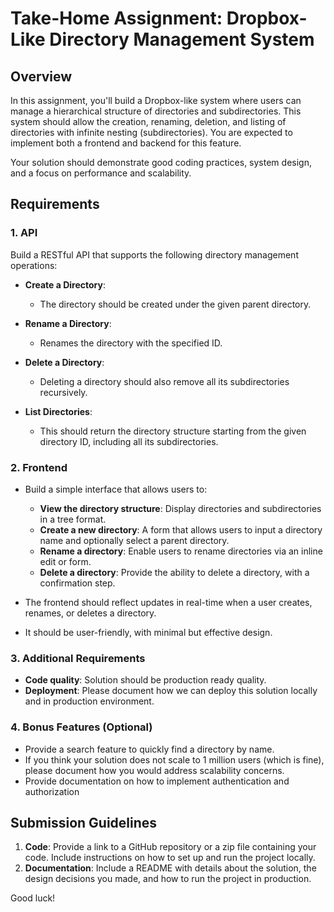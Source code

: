 # Take-Home Assignment: Dropbox-Like Directory Management System

## Overview
In this assignment, you'll build a Dropbox-like system where users can manage a hierarchical structure of directories and subdirectories. This system should allow the creation, renaming, deletion, and listing of directories with infinite nesting (subdirectories). You are expected to implement both a frontend and backend for this feature.

Your solution should demonstrate good coding practices, system design, and a focus on performance and scalability.

## Requirements

### 1. API
Build a RESTful API that supports the following directory management operations:

- **Create a Directory**:
  - The directory should be created under the given parent directory.

- **Rename a Directory**:
  - Renames the directory with the specified ID.

- **Delete a Directory**:
  - Deleting a directory should also remove all its subdirectories recursively.

- **List Directories**:
  - This should return the directory structure starting from the given directory ID, including all its subdirectories.


### 2. Frontend
- Build a simple interface that allows users to:
  - **View the directory structure**: Display directories and subdirectories in a tree format.
  - **Create a new directory**: A form that allows users to input a directory name and optionally select a parent directory.
  - **Rename a directory**: Enable users to rename directories via an inline edit or form.
  - **Delete a directory**: Provide the ability to delete a directory, with a confirmation step.

- The frontend should reflect updates in real-time when a user creates, renames, or deletes a directory.
- It should be user-friendly, with minimal but effective design.

### 3. Additional Requirements
- **Code quality**: Solution should be production ready quality.
- **Deployment**: Please document how we can deploy this solution locally and in production environment.

### 4. Bonus Features (Optional)
- Provide a search feature to quickly find a directory by name.
- If you think your solution does not scale to 1 million users (which is fine), please document how you would address scalability concerns.
-   Provide documentation on how to implement authentication and authorization
## Submission Guidelines
1. **Code**: Provide a link to a GitHub repository or a zip file containing your code. Include instructions on how to set up and run the project locally.
2. **Documentation**: Include a README with details about the solution, the design decisions you made, and how to run the project in production.
   
Good luck!